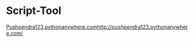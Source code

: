 # Script-Tool

[Pushpendra123.pythonanywhere.com](http://pushpendra123.pythonanywhere.com/)http://pushpendra123.pythonanywhere.com/
